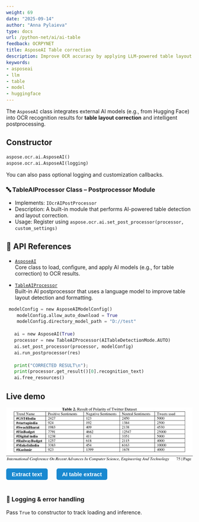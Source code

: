 ```yaml
---
weight: 69
date: "2025-09-14"
author: "Anna Pylaieva"
type: docs
url: /python-net/ai/ai-table
feedback: OCRPYNET
title: AsposeAI Table correction
description: Improve OCR accuracy by applying LLM‑powered table layout output.
keywords:
- asposeai
- llm
- table
- model
- huggingface
---
```


<style>
	button {
		cursor: pointer;
		margin-right: 20px;
		margin-bottom: 20px;
		padding: 7px 15px;
		border: none;
		border-radius: 5px;
		background-color: #1a89d0;
		font-weight: 700;
		font-size: 15px;
		color: #ffffff;
	}

	button:hover {
		background-color: #3071a9;
	}

	button:focus {
		outline: none;
	}

	.duo {
		display: flex;
		flex-direction: row;
		align-items: stretch;
		margin-bottom: 20px;
	}

	.duo > * {
		margin-bottom: 0 !important;
	}

	.duo > pre {
		display: none;
		margin-left: 15px;
		min-width: 300px;
	}
	
</style>

The `AsposeAI` class integrates external AI models (e.g., from Hugging Face) into OCR recognition results for **table layout correction** and intelligent postprocessing.

## Constructor

```python
aspose.ocr.ai.AsposeAI()
aspose.ocr.ai.AsposeAI(logging)
```

You can also pass optional logging and customization callbacks.

### 🔤 TableAIProcessor Class – Postprocessor Module

- Implements: `IOcrAIPostProcessor`
- Description: A built-in module that performs AI-powered table detection and layout correction.
- Usage: Register using `aspose.ocr.ai.set_post_processor(processor, custom_settings)`

## 🔗 API References

- [`AsposeAI`](https://reference.aspose.com/ocr/python-net/aspose.ocr.ai/asposeai/)  
  Core class to load, configure, and apply AI models (e.g., for table correction) to OCR results.

- [`TableAIProcessor`](https://reference.aspose.com/ocr/python-net/aspose.ocr.ai/tableaiprocessor/)  
  Built-in AI postprocessor that uses a language model to improve table layout detection and formatting.


```python
 modelConfig = new AsposeAIModelConfig()
	modelConfig.allow_auto_download = True
    modelConfig.directory_model_path = "D://test"

   ai = new AsposeAI(True)
   processor = new TableAIProcessor(AITableDetectionMode.AUTO)
   ai.set_post_processor(processor, modelConfig)
   ai.run_postprocessor(res)

   print("CORRECTED RESULT\n");
   print(processor.get_result()[0].recognition_text)
   ai.free_resources()
```

## Live demo

<div class="duo">
<img src="table2.jpg" alt="AI table" />
<pre class="rec-result">
Table 2. Result of Polarity of Twitter Dataset
Trend Name Positive Sentiments Negative Sentiments Neutral Sentiments Tweets used
#GST4India 2427 123 2450 5000
#startupindia 924 192 1384 2500
#SwachBharat 1983 409 2138 4530
#FinBudget 7791 4662 12547 25000
#Digital india 1238 411 3351 5000
#RailwayBudget 1257 618 2115 4000
#MakeInIndia 3383 454 6163 10000
#Kashmir 923 1399 1678 4000
International Conference On Recent Advances In Computer Science, Engineering And Technology 75|Page
</pre>
<pre class="ai-result">
| Trend Name | Positive Sentiments | Negative Sentiments | Neutral Sentiments | Tweets used |
| --- | --- | --- | --- | --- |
| #GST4India | 2427 | 123 | 2450 | 5000 |
| #startupindia | 924 | 192 | 1384 | 2500 |
| #SwachBharat | 1983 | 409 | 2138 | 4530 |
| #FinBudget | 7791 | 4662 | 12547 | 25000 |
| #Digital india | 1238 | 411 | 3351 | 5000 |
| #RailwayBudget | 1257 | 618 | 2115 | 4000 |
| #MakeInIndia | 3383 | 454 | 6163 | 10000 |
| #Kashmir | 923 | 1399 | 1678 | 4000 |
</pre>
</div>

<button onclick="$('.rec-result').slideDown(100); $('.ai-result').slideUp(100);">Extract text</button>
<button onclick="$('.ai-result').slideDown(100)">AI table extract</button>

### 🐞 Logging & error handling
Pass `True` to constructor to track loading and inference.
